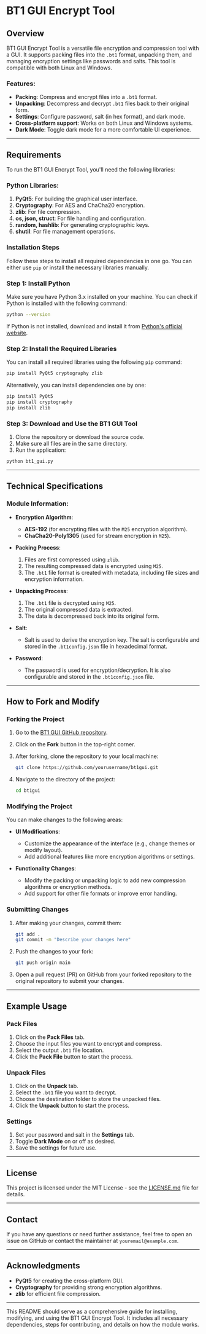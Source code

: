 
# BT1 GUI Encrypt Tool

## Overview

BT1 GUI Encrypt Tool is a versatile file encryption and compression tool with a GUI. It supports packing files into the `.bt1` format, unpacking them, and managing encryption settings like passwords and salts. This tool is compatible with both Linux and Windows.

### Features:
- **Packing**: Compress and encrypt files into a `.bt1` format.
- **Unpacking**: Decompress and decrypt `.bt1` files back to their original form.
- **Settings**: Configure password, salt (in hex format), and dark mode.
- **Cross-platform support**: Works on both Linux and Windows systems.
- **Dark Mode**: Toggle dark mode for a more comfortable UI experience.

---

## Requirements

To run the BT1 GUI Encrypt Tool, you'll need the following libraries:

### Python Libraries:
1. **PyQt5**: For building the graphical user interface.
2. **Cryptography**: For AES and ChaCha20 encryption.
3. **zlib**: For file compression.
4. **os, json, struct**: For file handling and configuration.
5. **random, hashlib**: For generating cryptographic keys.
6. **shutil**: For file management operations.

### Installation Steps

Follow these steps to install all required dependencies in one go. You can either use `pip` or install the necessary libraries manually.

### Step 1: Install Python
Make sure you have Python 3.x installed on your machine. You can check if Python is installed with the following command:

```bash
python --version
```

If Python is not installed, download and install it from [Python's official website](https://www.python.org/downloads/).

### Step 2: Install the Required Libraries

You can install all required libraries using the following `pip` command:

```bash
pip install PyQt5 cryptography zlib
```

Alternatively, you can install dependencies one by one:

```bash
pip install PyQt5
pip install cryptography
pip install zlib
```

### Step 3: Download and Use the BT1 GUI Tool
1. Clone the repository or download the source code.
2. Make sure all files are in the same directory.
3. Run the application:

```bash
python bt1_gui.py
```

---

## Technical Specifications

### Module Information:

- **Encryption Algorithm**: 
  - **AES-192** (for encrypting files with the `M25` encryption algorithm).
  - **ChaCha20-Poly1305** (used for stream encryption in `M25`).

- **Packing Process**: 
  1. Files are first compressed using `zlib`.
  2. The resulting compressed data is encrypted using `M25`.
  3. The `.bt1` file format is created with metadata, including file sizes and encryption information.

- **Unpacking Process**:
  1. The `.bt1` file is decrypted using `M25`.
  2. The original compressed data is extracted.
  3. The data is decompressed back into its original form.

- **Salt**: 
  - Salt is used to derive the encryption key. The salt is configurable and stored in the `.bt1config.json` file in hexadecimal format.

- **Password**: 
  - The password is used for encryption/decryption. It is also configurable and stored in the `.bt1config.json` file.

---

## How to Fork and Modify

### Forking the Project

1. Go to the [BT1 GUI GitHub repository](https://github.com/yourusername/bt1gui).
2. Click on the **Fork** button in the top-right corner.
3. After forking, clone the repository to your local machine:

   ```bash
   git clone https://github.com/yourusername/bt1gui.git
   ```

4. Navigate to the directory of the project:

   ```bash
   cd bt1gui
   ```

### Modifying the Project

You can make changes to the following areas:

- **UI Modifications**:
  - Customize the appearance of the interface (e.g., change themes or modify layout).
  - Add additional features like more encryption algorithms or settings.

- **Functionality Changes**:
  - Modify the packing or unpacking logic to add new compression algorithms or encryption methods.
  - Add support for other file formats or improve error handling.

### Submitting Changes

1. After making your changes, commit them:

   ```bash
   git add .
   git commit -m "Describe your changes here"
   ```

2. Push the changes to your fork:

   ```bash
   git push origin main
   ```

3. Open a pull request (PR) on GitHub from your forked repository to the original repository to submit your changes.

---

## Example Usage

### Pack Files

1. Click on the **Pack Files** tab.
2. Choose the input files you want to encrypt and compress.
3. Select the output `.bt1` file location.
4. Click the **Pack File** button to start the process.

### Unpack Files

1. Click on the **Unpack** tab.
2. Select the `.bt1` file you want to decrypt.
3. Choose the destination folder to store the unpacked files.
4. Click the **Unpack** button to start the process.

### Settings

1. Set your password and salt in the **Settings** tab.
2. Toggle **Dark Mode** on or off as desired.
3. Save the settings for future use.

---

## License

This project is licensed under the MIT License - see the [LICENSE.md](LICENSE.md) file for details.

---

## Contact

If you have any questions or need further assistance, feel free to open an issue on GitHub or contact the maintainer at `youremail@example.com`.

---

## Acknowledgments

- **PyQt5** for creating the cross-platform GUI.
- **Cryptography** for providing strong encryption algorithms.
- **zlib** for efficient file compression.

---

This README should serve as a comprehensive guide for installing, modifying, and using the BT1 GUI Encrypt Tool. It includes all necessary dependencies, steps for contributing, and details on how the module works.
